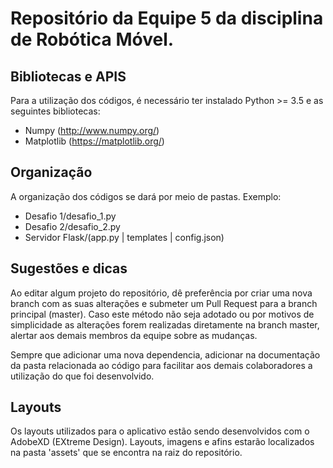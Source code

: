 # Repositório da Equipe 5 da disciplina de Robótica Móvel.

## Bibliotecas e APIS
Para a utilização dos códigos, é necessário ter instalado Python >= 3.5 e as seguintes bibliotecas:
- Numpy (http://www.numpy.org/)
- Matplotlib (https://matplotlib.org/)

## Organização
A organização dos códigos se dará por meio de pastas.
Exemplo:
- Desafio 1/desafio_1.py
- Desafio 2/desafio_2.py
- Servidor Flask/(app.py | templates | config.json)

## Sugestões e dicas
Ao editar algum projeto do repositório, dê preferência por criar uma nova branch com as suas alterações e submeter um Pull Request para a branch principal (master). Caso este método não seja adotado ou por motivos de simplicidade as alterações forem realizadas diretamente na branch master, alertar aos demais membros da equipe sobre as mudanças.

Sempre que adicionar uma nova dependencia, adicionar na documentação da pasta relacionada ao código para facilitar aos demais colaboradores a utilização do que foi desenvolvido.

## Layouts
Os layouts utilizados para o aplicativo estão sendo desenvolvidos com o AdobeXD (EXtreme Design). Layouts, imagens e afins estarão localizados na pasta 'assets' que se encontra na raiz do repositório.
